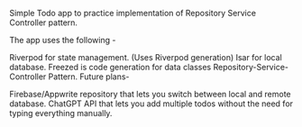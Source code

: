 

Simple Todo app to practice implementation of Repository Service Controller pattern.

The app uses the following -

Riverpod for state management. (Uses Riverpod generation)
Isar for local database.
Freezed is code generation for data classes
Repository-Service-Controller Pattern.
Future plans-

Firebase/Appwrite repository that lets you switch between local and remote database.
ChatGPT API that lets you add multiple todos without the need for typing everything manually.
